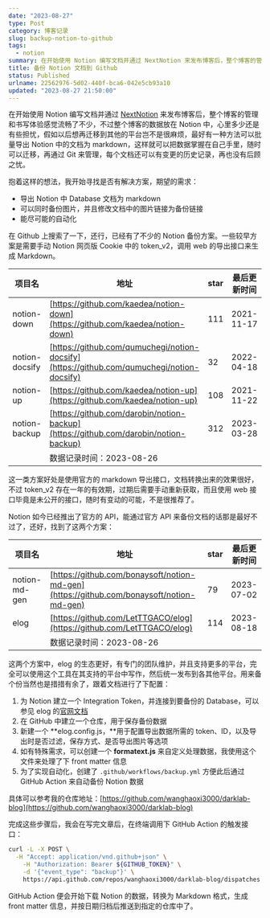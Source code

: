 ```yaml
---
date: "2023-08-27"
type: Post
category: 博客记录
slug: backup-notion-to-github
tags:
  - notion
summary: 在开始使用 Notion 编写文档并通过 NextNotion 来发布博客后，整个博客的管理和书写体验感觉流畅了不少，不过整个博客的数据放在 Notion 中，心里多少还是有些担忧，假如以后想再迁移到其他的平台岂不是很麻烦，最好有一种方法可以批量导出 Notion 中的文档为 markdown，这样就可以把数据掌握在自己手里，随时可以迁移，再通过 Git 来管理，每个文档还可以有变更的历史记录，再也没有后顾之忧。
title: 备份 Notion 文档到 Github
status: Published
urlname: 22562976-5d02-440f-bca6-042e5cb93a10
updated: "2023-08-27 21:50:00"
---
```


在开始使用 Notion 编写文档并通过 [NextNotion](https://github.com/tangly1024/NotionNext) 来发布博客后，整个博客的管理和书写体验感觉流畅了不少，不过整个博客的数据放在 Notion 中，心里多少还是有些担忧，假如以后想再迁移到其他的平台岂不是很麻烦，最好有一种方法可以批量导出 Notion 中的文档为 markdown，这样就可以把数据掌握在自己手里，随时可以迁移，再通过 Git 来管理，每个文档还可以有变更的历史记录，再也没有后顾之忧。

抱着这样的想法，我开始寻找是否有解决方案，期望的需求：

- 导出 Notion 中 Database 文档为 markdown
- 可以同时备份图片，并且修改文档中的图片链接为备份链接
- 能尽可能的自动化

在 Github 上搜索了一下，还行，已经有了不少的 Notion 备份方案。一些较早方案是需要手动 Notion 网页版 Cookie 中的 token_v2，调用 web 的导出接口来生成 Markdown。

| 项目名         | 地址                                                                                       | star | 最后更新时间 |
| -------------- | ------------------------------------------------------------------------------------------ | ---- | ------------ |
| notion-down    | [https://github.com/kaedea/notion-down](https://github.com/kaedea/notion-down)             | 111  | 2021-11-17   |
| notion-docsify | [https://github.com/qumuchegi/notion-docsify](https://github.com/qumuchegi/notion-docsify) | 32   | 2022-04-18   |
| notion-up      | [https://github.com/kaedea/notion-up](https://github.com/kaedea/notion-up)                 | 108  | 2021-11-22   |
| notion-backup  | [https://github.com/darobin/notion-backup](https://github.com/darobin/notion-backup)       | 312  | 2023-03-28   |
|                | 数据记录时间：2023-08-26                                                                   |      |              |

这一类方案好处是使用官方的 markdown 导出接口，文档转换出来的效果很好，不过 token_v2 存在一年的有效期，过期后需要手动重新获取，而且使用 web 接口毕竟是未公开的接口，随时有变动的可能，不是很推荐了。

Notion 如今已经推出了官方的 API，能通过官方 API 来备份文档的话那是最好不过了，还好，找到了这两个方案：

| 项目名        | 地址                                                                                     | star | 最后更新时间 |
| ------------- | ---------------------------------------------------------------------------------------- | ---- | ------------ |
| notion-md-gen | [https://github.com/bonaysoft/notion-md-gen](https://github.com/bonaysoft/notion-md-gen) | 79   | 2023-07-02   |
| elog          | [https://github.com/LetTTGACO/elog](https://github.com/LetTTGACO/elog)                   | 114  | 2023-08-18   |
|               | 数据记录时间：2023-08-26                                                                 |      |              |

这两个方案中，elog 的生态更好，有专门的团队维护，并且支持更多的平台，完全可以使用这个工具在其支持的平台中写作，然后统一发布到各其他平台。用来备个份当然也是措措有余了，跟着文档进行了下配置：

1. 为 Notion 建立一个 Integration Token，并连接到要备份的 Database，可以参见 elog 的[官网文档](https://elog.1874.cool/notion/gvnxobqogetukays#notion)
2. 在 GitHub 中建立一个仓库，用于保存备份数据
3. 新建一个 **elog.config.js，**用于配置导出数据所需的 token、ID，以及导出时是否过滤，保存方式、是否导出图片等选项
4. 如有特殊需求，可以创建一个 **formatext.js** 来自定义处理数据，我使用这个文件来处理了下 front matter 信息
5. 为了实现自动化，创建了 `.github/workflows/backup.yml` 方便此后通过 GitHub Action 来自动备份 Notion 数据

具体可以参考我的仓库地址：[https://github.com/wanghaoxi3000/darklab-blog](https://github.com/wanghaoxi3000/darklab-blog)

完成这些步骤后，我会在写完文章后，在终端调用下 GitHub Action 的触发接口：

```bash
curl -L -X POST \
  -H "Accept: application/vnd.github+json" \
	-H "Authorization: Bearer ${GITHUB_TOKEN}" \
	-d '{"event_type": "backup"}' \
	https://api.github.com/repos/wanghaoxi3000/darklab-blog/dispatches
```

GitHub Action 便会开始下载 Notion 的数据，转换为 Markdown 格式，生成 front matter 信息，并按日期归档后推送到指定的仓库中了。
